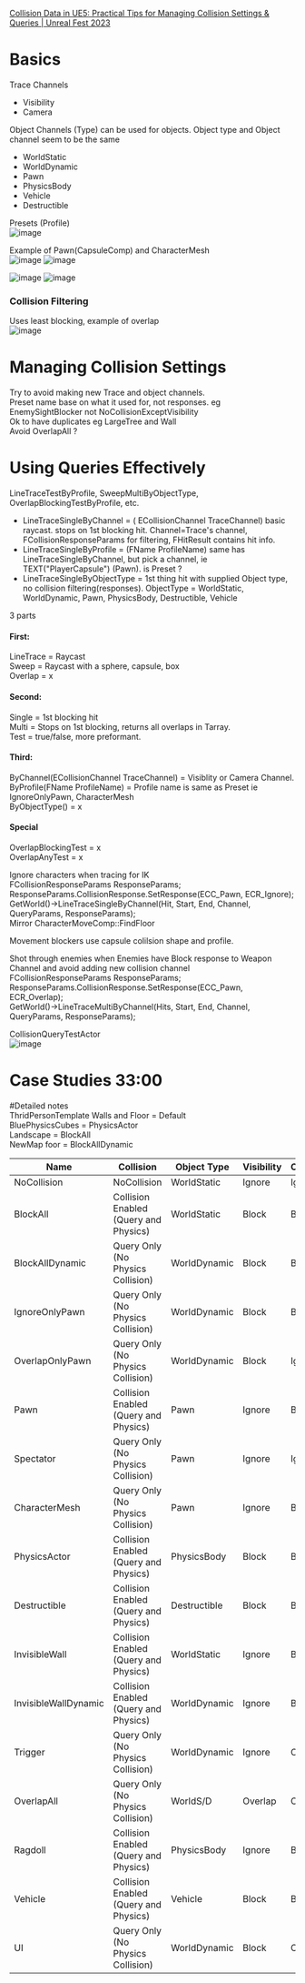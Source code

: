 [Collision Data in UE5: Practical Tips for Managing Collision Settings & Queries | Unreal Fest 2023](https://dev.epicgames.com/community/learning/talks-and-demos/3KWR/unreal-engine-collision-data-in-ue5-practical-tips-for-managing-collision-settings-queries-unreal-fest-2023)

# Basics   
Trace Channels   
- Visibility  
- Camera

Object Channels (Type) can be used for objects.  Object type and Object channel seem to be the same
- WorldStatic
- WorldDynamic
- Pawn
- PhysicsBody
- Vehicle
- Destructible  

Presets (Profile)   
![image](https://github.com/CodyMcCarty/UE-Snippets/assets/68304541/caa5fe36-300b-4782-9be6-a80921abf28b)    


Example of Pawn(CapsuleComp) and CharacterMesh   
![image](https://github.com/CodyMcCarty/UE-Snippets/assets/68304541/82bbc4ce-488c-4bd3-9f94-6a41e7c926df) ![image](https://github.com/CodyMcCarty/UE-Snippets/assets/68304541/fb64a48e-d67c-4fe2-be38-f57d15d47db4)    

![image](https://github.com/CodyMcCarty/UE-Snippets/assets/68304541/6cbc9a2c-fdc1-4051-9fe9-8114104f015d) ![image](https://github.com/CodyMcCarty/UE-Snippets/assets/68304541/7cde1e46-0124-4a15-a453-a4e8710d53af)

### Collision Filtering
Uses least blocking, example of overlap    
![image](https://github.com/CodyMcCarty/UE-Snippets/assets/68304541/cee24fdb-fba2-47d3-81da-3f6ea60ef01d)

# Managing Collision Settings  
Try to avoid making new Trace and object channels.  
Preset name base on what it used for, not responses. eg EnemySightBlocker not NoCollisionExceptVisibility  
Ok to have duplicates eg LargeTree and Wall  
Avoid OverlapAll ?   

# Using Queries Effectively
LineTraceTestByProfile, SweepMultiByObjectType, OverlapBlockingTestByProfile, etc.  

- LineTraceSingleByChannel = ( ECollisionChannel TraceChannel) basic raycast. stops on 1st blocking hit. Channel=Trace's channel, FCollisionResponseParams for filtering, FHitResult contains hit info.  
- LineTraceSingleByProfile = (FName ProfileName) same has LineTraceSingleByChannel, but pick a channel, ie TEXT("PlayerCapsule") (Pawn).  is Preset ?
- LineTraceSingleByObjectType = 1st thing hit with supplied Object type, no collision filtering(responses).  ObjectType = WorldStatic, WorldDynamic, Pawn, PhysicsBody, Destructible, Vehicle

3 parts
#### First:
LineTrace = Raycast    
Sweep = Raycast with a sphere, capsule, box    
Overlap = x  
#### Second:  
Single = 1st blocking hit  
Multi = Stops on 1st blocking, returns all overlaps in Tarray.  
Test = true/false, more preformant.    
#### Third:  
ByChannel(ECollisionChannel TraceChannel) = Visiblity or Camera Channel.    
ByProfile(FName ProfileName) = Profile name is same as Preset ie IgnoreOnlyPawn, CharacterMesh   
ByObjectType() = x  
#### Special
OverlapBlockingTest = x  
OverlapAnyTest = x  

Ignore characters when tracing for IK     
	FCollisionResponseParams ResponseParams;   
	ResponseParams.CollisionResponse.SetResponse(ECC_Pawn, ECR_Ignore);   
	GetWorld()->LineTraceSingleByChannel(Hit, Start, End, Channel, QueryParams, ResponseParams);    
 Mirror CharacterMoveComp::FindFloor

 Movement blockers use capsule colilsion shape and profile.  

Shot through enemies when Enemies have Block response to Weapon Channel and avoid adding new collision channel  
	FCollisionResponseParams ResponseParams;  
	ResponseParams.CollisionResponse.SetResponse(ECC_Pawn, ECR_Overlap);  
	GetWorld()->LineTraceMultiByChannel(Hits, Start, End, Channel, QueryParams, ResponseParams);  
 

 CollisionQueryTestActor  
![image](https://github.com/CodyMcCarty/UE-Snippets/assets/68304541/da2db2c6-a5de-4e7d-8112-7c9eb1d74014)  


# Case Studies 33:00    

#Detailed notes   
ThridPersonTemplate Walls and Floor = Default  
BluePhysicsCubes = PhysicsActor  
Landscape = BlockAll  
NewMap foor = BlockAllDynamic  


| Name | Collision | Object Type | Visibility | Camera | Objects Notes |
| --- | --- | --- | --- | --- | --- |
| NoCollision | NoCollision | WorldStatic | Ignore | Ignore | None, but block all |
| BlockAll | Collision Enabled (Query and Physics) | WorldStatic | Block | Block | BlockAll |
| BlockAllDynamic | Query Only (No Physics Collision) | WorldDynamic | Block | Block | BlockAll |
| IgnoreOnlyPawn | Query Only (No Physics Collision) | WorldDynamic | Block | Block | Ig(Pawn,Vic)BlockRest |
| OverlapOnlyPawn | Query Only (No Physics Collision) | WorldDynamic | Block | Ignore | Olp(Pawn,Vic)BlockRest |
| Pawn | Collision Enabled (Query and Physics) | Pawn | Ignore | Block | BlockAll |
| Spectator | Query Only (No Physics Collision) | Pawn | Ignore | Ignore | Bk(WStatic)IgRest |
| CharacterMesh | Query Only (No Physics Collision) | Pawn | Ignore | Block | Ig(Pawn,Vic)BlockRest |
| PhysicsActor | Collision Enabled (Query and Physics) | PhysicsBody | Block | Block | BlockAll |
| Destructible | Collision Enabled (Query and Physics) | Destructible | Block | Block | BlockAll |
| InvisibleWall | Collision Enabled (Query and Physics) | WorldStatic | Ignore | Block | BlockAll |
| InvisibleWallDynamic | Collision Enabled (Query and Physics) | WorldDynamic | Ignore | Block | BlockAll |
| Trigger | Query Only (No Physics Collision) | WorldDynamic | Ignore | Overlap | OverlapAll |
| OverlapAll | Query Only (No Physics Collision) | WorldS/D | Overlap | Overlap | OverlapAll |
| Ragdoll | Collision Enabled (Query and Physics) | PhysicsBody | Ignore | Block | Ig(Pawn)BlockRest |
| Vehicle | Collision Enabled (Query and Physics) | Vehicle | Block | Block | BlockAll |
| UI | Query Only (No Physics Collision) | WorldDynamic | Block | Overlap | OverlapAll |




